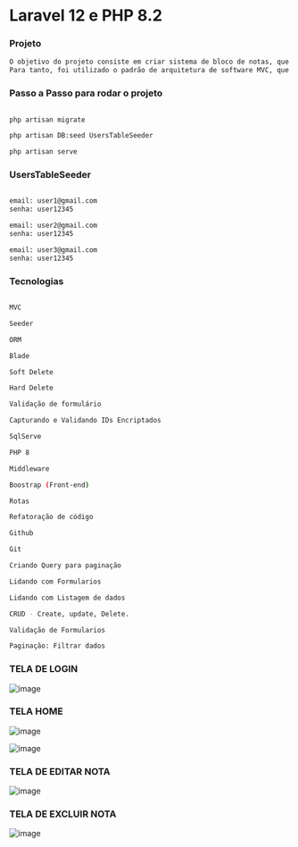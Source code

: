 
# Laravel 12 e PHP 8.2

### Projeto


```sh
O objetivo do projeto consiste em criar sistema de bloco de notas, que irá possibilitar o gerenciamento da suas anotações e atrelar anotações com usuário logado , como por exemplos cada usuário vai ser salvo na sua conta suas anotações.
Para tanto, foi utilizado o padrão de arquitetura de software MVC, que consiste na separação da aplicação em três camadas distintas, a Model, a View e a Controller.
```

### Passo a Passo para rodar o projeto

```sh

php artisan migrate

php artisan DB:seed UsersTableSeeder

php artisan serve

```


### UsersTableSeeder


```sh

email: user1@gmail.com
senha: user12345

email: user2@gmail.com
senha: user12345

email: user3@gmail.com
senha: user12345

```

### Tecnologias
```sh

MVC

Seeder

ORM

Blade

Soft Delete

Hard Delete

Validação de formulário

Capturando e Validando IDs Encriptados

SqlServe

PHP 8

Middleware

Boostrap (Front-end)

Rotas

Refatoração de código

Github

Git

Criando Query para paginação

Lidando com Formularios

Lidando com Listagem de dados

CRUD - Create, update, Delete.

Validação de Formularios

Paginação: Filtrar dados
 ```
### TELA DE LOGIN

![image](https://github.com/user-attachments/assets/5aca2b37-f50e-4d3c-850d-a4e73ea8a87f)

### TELA HOME

![image](https://github.com/user-attachments/assets/66b037bd-1547-4bda-9e45-11f8c756a64f)

![image](https://github.com/user-attachments/assets/a3dc91bc-d034-4eeb-87db-bdd28569899a)

### TELA DE EDITAR NOTA

![image](https://github.com/user-attachments/assets/fe6f9500-206b-438f-be8c-bd437f847353)

### TELA DE EXCLUIR NOTA

![image](https://github.com/user-attachments/assets/4f515e01-e895-4d0d-be8a-198039a7b61f)







